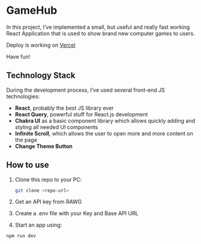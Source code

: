 # GameHub

In this project, I've implemented a small, but useful and really fast working React Application that is used to show brand new computer games to users.

Deploy is working on [Vercel](https://game-c6vnbm3y0-anteks-projects-8a0ca6ca.vercel.app/)

Have fun!

## Technology Stack

During the development process, I've used several front-end JS technologies:

- **React**, probably the best JS library ever
- **React Query**, powerful stuff for React.js development
- **Chakra UI** as a basic component library which allows quickly adding and styling all needed UI components
- **Infinite Scroll**, which allows the user to open more and more content on the page
- **Change Theme Button**

## How to use

1. Clone this repo to your PC:
   ```bash
   git clone <repo-url>
   ```

2. Get an API key from RAWG
3. Create a .env file with your Key and Base API URL
4. Start an app using: 
```bash
npm run dev
```